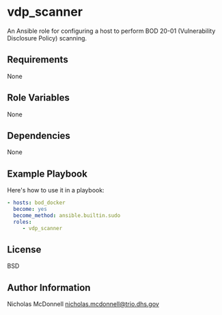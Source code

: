 # vdp_scanner #

An Ansible role for configuring a host to perform BOD 20-01 (Vulnerability
Disclosure Policy) scanning.

## Requirements ##

None

## Role Variables ##

None

## Dependencies ##

None

## Example Playbook ##

Here's how to use it in a playbook:

```yaml
- hosts: bod_docker
  become: yes
  become_method: ansible.builtin.sudo
  roles:
     - vdp_scanner
```

## License ##

BSD

## Author Information ##

Nicholas McDonnell <nicholas.mcdonnell@trio.dhs.gov>
